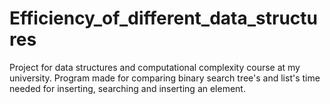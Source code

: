 # Efficiency_of_different_data_structures

Project for data structures and computational complexity course at my university. Program made for comparing 
binary search tree's and list's time needed for inserting, searching and inserting an element. 

